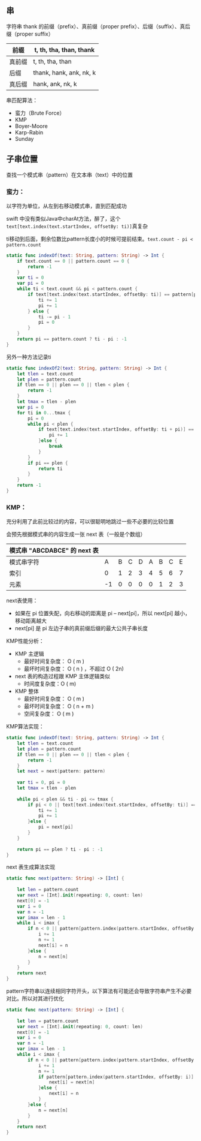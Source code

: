## 串

字符串 thank 的前缀（prefix）、真前缀（proper prefix）、后缀（suffix）、真后缀（proper suffix）

| 前缀   | t, th, tha, than, thank |
| ------ | ----------------------- |
| 真前缀 | t, th, tha, than        |
| 后缀   | thank, hank, ank, nk, k |
| 真后缀 | hank, ank, nk, k        |

串匹配算法：

- 蛮力（Brute Force） 
- KMP 
- Boyer-Moore 
- Karp-Rabin 
- Sunday

## 子串位置

查找一个模式串（pattern）在文本串（text）中的位置

### 蛮力：

以字符为单位，从左到右移动模式串，直到匹配成功

swift 中没有类似Java中charAt方法，醉了，这个` text[text.index(text.startIndex, offsetBy: ti)]`真复杂

ti移动到后面，剩余位数比pattern长度小的时候可提前结束。` text.count - pi < pattern.count `

```swift
static func indexOf(text: String, pattern: String) -> Int {
    if text.count == 0 || pattern.count == 0 {
        return -1
    }    
    var ti = 0
    var pi = 0    
    while ti < text.count && pi < pattern.count {
        if text[text.index(text.startIndex, offsetBy: ti)] == pattern[pattern.index(pattern.startIndex, offsetBy: pi)] {
            ti += 1
            pi += 1
        } else {
            ti -= pi - 1
            pi = 0
        }
    }
    return pi == pattern.count ? ti - pi : -1
}
```

另外一种方法记录ti

```swift
static func indexOf2(text: String, pattern: String) -> Int {
    let tlen = text.count
    let plen = pattern.count
    if tlen == 0 || plen == 0 || tlen < plen {
        return -1
    }
    let tmax = tlen - plen
    var pi = 0
    for ti in 0...tmax {
        pi = 0
        while pi < plen {
            if text[text.index(text.startIndex, offsetBy: ti + pi)] == pattern[pattern.index(pattern.startIndex, offsetBy: pi)] {
                pi += 1
            }else {
                break
            }
        }
        if pi == plen {
            return ti
        }
    }
    return -1
}
```

### KMP：

充分利用了此前比较过的内容，可以很聪明地跳过一些不必要的比较位置

会预先根据模式串的内容生成一张 next 表（一般是个数组）

| 模式串 "ABCDABCE" 的 next 表 |      |      |      |      |      |      |      |      |
| ---------------------------- | ---- | ---- | ---- | ---- | ---- | ---- | ---- | ---- |
| 模式串字符                   | A    | B    | C    | D    | A    | B    | C    | E    |
| 索引                         | 0    | 1    | 2    | 3    | 4    | 5    | 6    | 7    |
| 元素                         | -1   | 0    | 0    | 0    | 0    | 1    | 2    | 3    |

next表使用：

- 如果在 pi 位置失配，向右移动的距离是 pi – next[pi]，所以 next[pi] 越小，移动距离越大 
- next[pi] 是 pi 左边子串的真前缀后缀的最大公共子串长度

KMP性能分析：

- KMP 主逻辑
  - 最好时间复杂度： O ( m ) 
  - 最坏时间复杂度： O ( n ) ，不超过 O ( 2n)
- next 表的构造过程跟 KMP 主体逻辑类似
  - 时间度复杂度：O ( m)
- KMP 整体
  - 最好时间复杂度： O ( m ) 
  - 最坏时间复杂度： O ( n + m )
  - 空间复杂度： O ( m )

KMP算法实现：

```swift
static func indexOf(text: String, pattern: String) -> Int {
    let tlen = text.count
    let plen = pattern.count
    if tlen == 0 || plen == 0 || tlen < plen {
        return -1
    }
    let next = next(pattern: pattern)
    
    var ti = 0, pi = 0
    let tmax = tlen - plen
    
    while pi < plen && ti - pi <= tmax {
        if pi < 0 || text[text.index(text.startIndex, offsetBy: ti)] == pattern[pattern.index(pattern.startIndex, offsetBy: pi)] {
            ti += 1
            pi += 1
        }else {
            pi = next[pi]
        }
    }
    
    return pi == plen ? ti - pi : -1
}
```

next 表生成算法实现

```swift
static func next(pattern: String) -> [Int] {
    
    let len = pattern.count
    var next = [Int].init(repeating: 0, count: len)
    next[0] = -1
    var i = 0
    var n = -1
    var imax = len - 1
    while i < imax {
        if n < 0 || pattern[pattern.index(pattern.startIndex, offsetBy: i)] == pattern[pattern.index(pattern.startIndex, offsetBy: n)] {
            i += 1
            n += 1
            next[i] = n
        }else {
            n = next[n]
        }
    }
    return next
}
```

pattern字符串以连续相同字符开头，以下算法有可能还会导致字符串产生不必要对比。所以对其进行优化

```swift
static func next(pattern: String) -> [Int] {
    
    let len = pattern.count
    var next = [Int].init(repeating: 0, count: len)
    next[0] = -1
    var i = 0
    var n = -1
    var imax = len - 1
    while i < imax {
        if n < 0 || pattern[pattern.index(pattern.startIndex, offsetBy: i)] == pattern[pattern.index(pattern.startIndex, offsetBy: n)] {
            i += 1
            n += 1
            if pattern[pattern.index(pattern.startIndex, offsetBy: i)] == pattern[pattern.index(pattern.startIndex, offsetBy: n)] {
                next[i] = next[n]
            }else {
                next[i] = n
            }
        }else {
            n = next[n]
        }
    }
    return next
}
```

